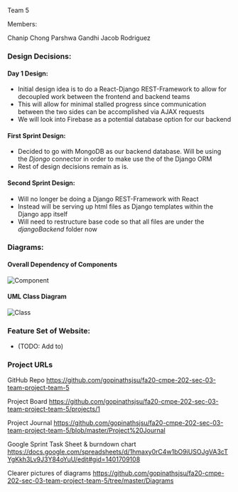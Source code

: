 
Team 5

Members:

Chanip Chong
Parshwa Gandhi
Jacob Rodriguez

### Design Decisions:
#### Day 1 Design:
- Initial design idea is to do a React-Django REST-Framework to allow for decoupled work between the frontend and backend teams
- This will allow for minimal stalled progress since communication between the two sides can be accomplished via AJAX requests
- We will look into Firebase as a potential database option for our backend

#### First Sprint Design:
- Decided to go with MongoDB as our backend database. Will be using the *Djongo* connector in order to make use the of the Django ORM
- Rest of design decisions remain as is.

#### Second Sprint Design:
- Will no longer be doing a Django REST-Framework with React
- Instead will be serving up html files as Django templates within the Django app itself
- Will need to restructure base code so that all files are under the *djangoBackend* folder now

### Diagrams:
#### Overall Dependency of Components
![Component](https://github.com/gopinathsjsu/fa20-cmpe-202-sec-03-team-project-team-5/blob/master/design_images/Dependency%20Diagram.png?raw=true)

#### UML Class Diagram
![Class](https://github.com/gopinathsjsu/fa20-cmpe-202-sec-03-team-project-team-5/blob/master/design_images/graph.png?raw=true)

### Feature Set of Website:
- (TODO: Add to)

### Project URLs
GitHub Repo
https://github.com/gopinathsjsu/fa20-cmpe-202-sec-03-team-project-team-5

Project Board
https://github.com/gopinathsjsu/fa20-cmpe-202-sec-03-team-project-team-5/projects/1

Project Journal
https://github.com/gopinathsjsu/fa20-cmpe-202-sec-03-team-project-team-5/blob/master/Project%20Journal

Google Sprint Task Sheet & burndown chart
https://docs.google.com/spreadsheets/d/1hmaxy0rC4w1bO9iUSOJgVA3cTYgKkh3Lv9J3Y84oYuU/edit#gid=1401709108

Clearer pictures of diagrams
https://github.com/gopinathsjsu/fa20-cmpe-202-sec-03-team-project-team-5/tree/master/Diagrams

